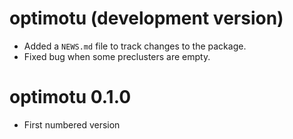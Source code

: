 # optimotu (development version)

* Added a `NEWS.md` file to track changes to the package.
* Fixed bug when some preclusters are empty.

# optimotu 0.1.0

* First numbered version
